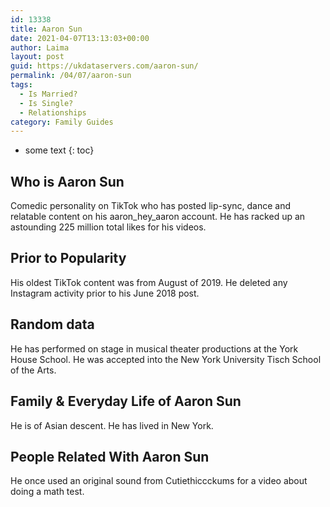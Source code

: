 ```yaml
---
id: 13338
title: Aaron Sun
date: 2021-04-07T13:13:03+00:00
author: Laima
layout: post
guid: https://ukdataservers.com/aaron-sun/
permalink: /04/07/aaron-sun
tags:
  - Is Married?
  - Is Single?
  - Relationships
category: Family Guides
---
```


* some text
{: toc}


## Who is Aaron Sun
                  
                  
                  
Comedic personality on TikTok who has posted lip-sync, dance and relatable content on his aaron_hey_aaron account. He has racked up an astounding 225 million total likes for his videos. 
                  
              
            
              
            
                
                
                
## Prior to Popularity
                  
                  
                  
His oldest TikTok content was from August of 2019. He deleted any Instagram activity prior to his June 2018 post.
                  
              
            
              
            
                
                
                
## Random data
                  
                  
                  
He has performed on stage in musical theater productions at the York House School. He was accepted into the New York University Tisch School of the Arts.
                  
              
            
              
            
                
                
                
## Family & Everyday Life of Aaron Sun
                  
                  
                  
He is of Asian descent. He has lived in New York. 
                  
              
            
              
            
                
                
                
## People Related With Aaron Sun
                  
                  
                  
He once used an original sound from Cutiethiccckums for a video about doing a math test.
                  
              
            
              
            
                
              
            
              
              
            
            
              
            
          
          
          